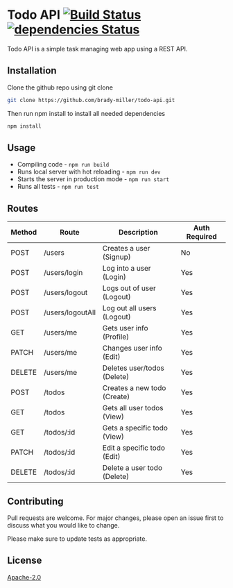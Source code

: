 # Todo API [![Build Status](https://travis-ci.com/brady-miller/todo-api.svg?branch=master)](https://travis-ci.com/brady-miller/todo-api) [![dependencies Status](https://david-dm.org/brady-miller/todo-api/status.svg)](https://david-dm.org/brady-miller/todo-api)

Todo API is a simple task managing web app using a REST API.

## Installation

Clone the github repo using git clone

```bash
git clone https://github.com/brady-miller/todo-api.git
```

Then run npm install to install all needed dependencies

```bash
npm install
```

## Usage

* Compiling code - `npm run build`
* Runs local server with hot reloading - `npm run dev`
* Starts the server in production mode - `npm run start`
* Runs all tests - `npm run test`

## Routes

| Method | Route            | Description                 | Auth Required |
| ------ | ---------------- | --------------------------- | ------------- |
| POST   | /users           | Creates a user (Signup)     | No            |
| POST   | /users/login     | Log into a user (Login)     | Yes           |
| POST   | /users/logout    | Logs out of user (Logout)   | Yes           |
| POST   | /users/logoutAll | Log out all users (Logout)  | Yes           |
| GET    | /users/me        | Gets user info (Profile)    | Yes           |
| PATCH  | /users/me        | Changes user info (Edit)    | Yes           |
| DELETE | /users/me        | Deletes user/todos (Delete) | Yes           |
| POST   | /todos           | Creates a new todo (Create) | Yes           |
| GET    | /todos           | Gets all user todos (View)  | Yes           |
| GET    | /todos/:id       | Gets a specific todo (View) | Yes           |
| PATCH  | /todos/:id       | Edit a specific todo (Edit) | Yes           |
| DELETE | /todos/:id       | Delete a user todo (Delete) | Yes           |

## Contributing

Pull requests are welcome. For major changes, please open an issue first to discuss what you would like to change.

Please make sure to update tests as appropriate.

## License

[Apache-2.0](https://choosealicense.com/licenses/apache-2.0/)

